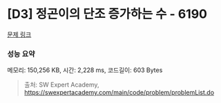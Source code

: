 # [D3] 정곤이의 단조 증가하는 수 - 6190 

[문제 링크](https://swexpertacademy.com/main/code/problem/problemDetail.do?contestProbId=AWcPjEuKAFgDFAU4) 

### 성능 요약

메모리: 150,256 KB, 시간: 2,228 ms, 코드길이: 603 Bytes



> 출처: SW Expert Academy, https://swexpertacademy.com/main/code/problem/problemList.do